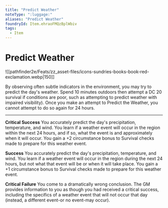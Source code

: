 ```yaml
---
title: "Predict Weather"
noteType: ":luggage:"
aliases: "Predict Weather"
foundryId: Item.ehraoFMQzBplWbiv
tags:
  - Item
---
```


# Predict Weather
![[pathfinder2e/Feats/zz_asset-files/icons-sundries-books-book-red-exclamation.webp|150]]

By observing often subtle indicators in the environment, you may try to predict the day's weather. Spend 10 minutes outdoors then attempt a DC 20 survival if conditions are poor, such as attempting to predict weather with impaired visibility). Once you make an attempt to Predict the Weather, you cannot attempt to do so again for 24 hours.

* * *

**Critical Success** You accurately predict the day's precipitation, temperature, and wind. You learn if a weather event will occur in the region within the next 24 hours, and if so, what the event is and approximately when it will occur. You gain a +2 circumstance bonus to Survival checks made to prepare for this weather event.

**Success** You accurately predict the day's precipitation, temperature, and wind. You learn if a weather event will occur in the region during the next 24 hours, but not what that event will be or when it will take place. You gain a +1 circumstance bonus to Survival checks made to prepare for this weather event.

**Critical Failure** You come to a dramatically wrong conclusion. The GM provides information to you as though you had received a critical success, including the specifics of a weather event that will not occur that day (instead, a different event-or no event-may occur).
